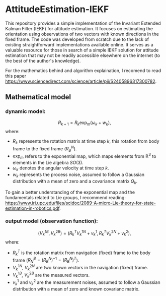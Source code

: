 # AttitudeEstimation-IEKF
This repository provides a simple implementation of the Invariant Extended Kalman Filter (IEKF) for attitude estimation. It focuses on estimating the orientation using observations of two vectors with known directions in the fixed frame. The code was developed from scratch due to the lack of existing straightforward implementations available online. It serves as a valuable resource for those in search of a simple IEKF solution for attitude estimation that may not be readily accessible elsewhere on the internet (to the best of the author's knowledge).

For the mathematics behind and algorithm explaination, I recomend to read this paper https://www.sciencedirect.com/science/article/pii/S2405896317300782.

## Mathematical model
### dynamic model:
$$R_{k+1}=R_k \exp_m(\omega_k+w_k),$$
where:
- $R_k$ represents the rotation matrix at time step $k$, this rotation from body frame to the fixed frame ($R_B^N$).
- $\exp_m$ refers to the exponential map, which maps elements from $\mathbb{R}^3$ to elements in the Lie algebra $SO(3)$.
- $\omega_k$ denotes the angular velocity at time step $k$.
- $w_k$ represents the process noise, assumed to follow a Gaussian distribution with a mean of zero and a covariance matrix $Q_k$.

To gain a better understanding of the exponential map and the fundamentals related to Lie groups, I recommend reading: https://www.iri.upc.edu/files/scidoc/2089-A-micro-Lie-theory-for-state-estimation-in-robotics.pdf.
### output model (observation function):
$$(V_k^{1B},V_k^{2B})=(R_k^T V_k^{1N}+v_k^1,R_k^T V_k^{2N}+v_k^2),$$
where:
- $R_k^T$ is the rotation matrix from navigation (fixed) frame to the body frame ($R_N^B=(R_B^N)^{-1}=(R_B^N)^{T}$).
- $V_k^{1N}$, $V_k^{2N}$ are two known vectors in the navigation (fixed) frame.
- $V_k^{1B}$, $V_k^{2B}$ are the measured vectors.
- $v_k^1$ and $v_k^2$ are the measurement noises, assumed to follow a Gaussian distribution with a mean of zero and known covarianc matrix.
